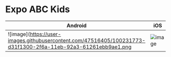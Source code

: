 # Expo ABC Kids

| Android | iOS |
|---|---|
| ![image](https://user-images.githubusercontent.com/47516405/100231773-d31f1300-2f6a-11eb-92a3-61261ebb9ae1.png | ![image](https://user-images.githubusercontent.com/47516405/100231943-082b6580-2f6b-11eb-9542-c4f2701855f9.png) | 
